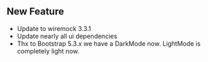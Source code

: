 ## New Feature

- Update to wiremock 3.3.1
- Update nearly all ui dependencies
- Thx to Bootstrap 5.3.x we have a DarkMode now. LightMode is completely light now.
